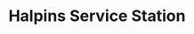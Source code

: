 ---
title: "Halpins Service Station"
url: /newmarket-on-fergus/halpins-service-station/
shop: Lebensmittel
---